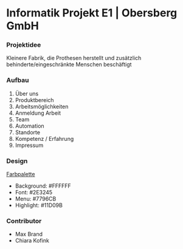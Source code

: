 # Informatik Projekt E1 | Obersberg GmbH

### Projektidee

Kleinere Fabrik, die Prothesen herstellt und zusätzlich behinderte/eingeschränkte Menschen beschäftigt

### Aufbau

1. Über uns
2. Produktbereich
3. Arbeitsmöglichkeiten
4. Anmeldung Arbeit
5. Team
6. Automation
7. Standorte
8. Kompetenz / Erfahrung
9. Impressum

### Design

[Farbpalette](https://coolors.co/ffffff-2e3245-223f6d-164b95-4771b0-7796cb-47b3b3-16d09b-2ad4a4)

- Background: #FFFFFF
- Font: #2E3245
- Menu: #7796CB
- Highlight: #11D09B

### Contributor

- Max Brand
- Chiara Kofink
